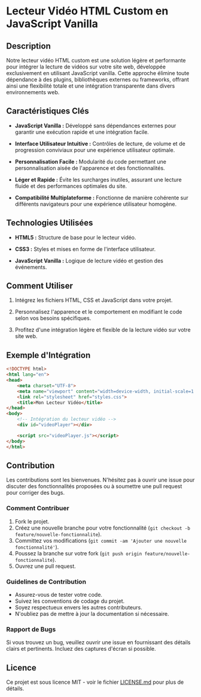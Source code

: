 # Lecteur Vidéo HTML Custom en JavaScript Vanilla

## Description

Notre lecteur vidéo HTML custom est une solution légère et performante pour intégrer la lecture de vidéos sur votre site web, développée exclusivement en utilisant JavaScript vanilla. Cette approche élimine toute dépendance à des plugins, bibliothèques externes ou frameworks, offrant ainsi une flexibilité totale et une intégration transparente dans divers environnements web.

## Caractéristiques Clés

- **JavaScript Vanilla :** Développé sans dépendances externes pour garantir une exécution rapide et une intégration facile.
  
- **Interface Utilisateur Intuitive :** Contrôles de lecture, de volume et de progression conviviaux pour une expérience utilisateur optimale.

- **Personnalisation Facile :** Modularité du code permettant une personnalisation aisée de l'apparence et des fonctionnalités.

- **Léger et Rapide :** Évite les surcharges inutiles, assurant une lecture fluide et des performances optimales du site.

- **Compatibilité Multiplateforme :** Fonctionne de manière cohérente sur différents navigateurs pour une expérience utilisateur homogène.

## Technologies Utilisées

- **HTML5 :** Structure de base pour le lecteur vidéo.
  
- **CSS3 :** Styles et mises en forme de l'interface utilisateur.
  
- **JavaScript Vanilla :** Logique de lecture vidéo et gestion des événements.

## Comment Utiliser

1. Intégrez les fichiers HTML, CSS et JavaScript dans votre projet.
   
2. Personnalisez l'apparence et le comportement en modifiant le code selon vos besoins spécifiques.

3. Profitez d'une intégration légère et flexible de la lecture vidéo sur votre site web.

## Exemple d'Intégration

```html
<!DOCTYPE html>
<html lang="en">
<head>
    <meta charset="UTF-8">
    <meta name="viewport" content="width=device-width, initial-scale=1.0">
    <link rel="stylesheet" href="styles.css">
    <title>Mon Lecteur Vidéo</title>
</head>
<body>
    <!-- Intégration du lecteur vidéo -->
    <div id="videoPlayer"></div>

    <script src="videoPlayer.js"></script>
</body>
</html>
```
## Contribution

Les contributions sont les bienvenues. N'hésitez pas à ouvrir une issue pour discuter des fonctionnalités proposées ou à soumettre une pull request pour corriger des bugs.

### Comment Contribuer

1. Fork le projet.
2. Créez une nouvelle branche pour votre fonctionnalité (`git checkout -b feature/nouvelle-fonctionnalite`).
3. Committez vos modifications (`git commit -am 'Ajouter une nouvelle fonctionnalité'`).
4. Poussez la branche sur votre fork (`git push origin feature/nouvelle-fonctionnalite`).
5. Ouvrez une pull request.

### Guidelines de Contribution

- Assurez-vous de tester votre code.
- Suivez les conventions de codage du projet.
- Soyez respectueux envers les autres contributeurs.
- N'oubliez pas de mettre à jour la documentation si nécessaire.

### Rapport de Bugs

Si vous trouvez un bug, veuillez ouvrir une issue en fournissant des détails clairs et pertinents. Incluez des captures d'écran si possible.

## Licence

Ce projet est sous licence MIT - voir le fichier [LICENSE.md](LICENSE.md) pour plus de détails.

